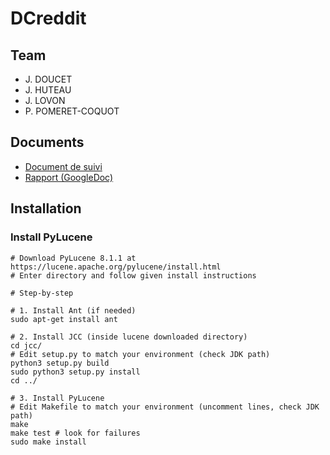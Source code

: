 # DCreddit


## Team

 - J. DOUCET 
 - J. HUTEAU
 - J. LOVON
 - P. POMERET-COQUOT

## Documents

 - [Document de suivi](doc/suivi.md) 
 - [Rapport (GoogleDoc)](https://docs.google.com/document/d/1v6-lmsrnZwmDRYIEVLK5Gu6V6lI-MET5ECZRGLp6uvM/edit)


## Installation

### Install PyLucene

    # Download PyLucene 8.1.1 at https://lucene.apache.org/pylucene/install.html
    # Enter directory and follow given install instructions
    
    # Step-by-step
    
    # 1. Install Ant (if needed)
    sudo apt-get install ant
    
    # 2. Install JCC (inside lucene downloaded directory)
    cd jcc/
    # Edit setup.py to match your environment (check JDK path)
    python3 setup.py build
    sudo python3 setup.py install
    cd ../

    # 3. Install PyLucene
    # Edit Makefile to match your environment (uncomment lines, check JDK path)
    make
    make test # look for failures
    sudo make install
    
